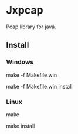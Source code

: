# Jxpcap
Pcap library for java.


## Install


### Windows

make -f Makefile.win

make -f Makefile.win install


### Linux
make

make install
